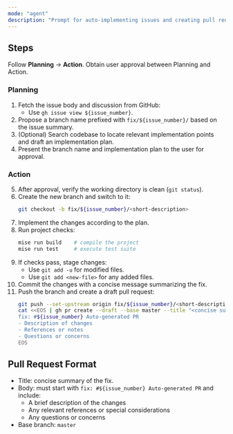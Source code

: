 ```yaml
---
mode: "agent"
description: "Prompt for auto-implementing issues and creating pull requests in the Malgo project"
---
```


## Steps

Follow **Planning** → **Action**. Obtain user approval between Planning and Action.

### Planning

1. Fetch the issue body and discussion from GitHub:
   - Use `gh issue view ${issue_number}`.
2. Propose a branch name prefixed with `fix/${issue_number}/` based on the issue summary.
3. (Optional) Search codebase to locate relevant implementation points and draft an implementation plan.
4. Present the branch name and implementation plan to the user for approval.

### Action

5. After approval, verify the working directory is clean (`git status`).
6. Create the new branch and switch to it:
   ```bash
   git checkout -b fix/${issue_number}/<short-description>
   ```
7. Implement the changes according to the plan.
8. Run project checks:
   ```bash
   mise run build    # compile the project
   mise run test     # execute test suite
   ```
9. If checks pass, stage changes:
   - Use `git add -u` for modified files.
   - Use `git add <new-file>` for any added files.
10. Commit the changes with a concise message summarizing the fix.
11. Push the branch and create a draft pull request:
    ```bash
    git push --set-upstream origin fix/${issue_number}/<short-description>
    cat <<EOS | gh pr create --draft --base master --title "<concise summary>" --body-title -
    fix: #${issue_number} Auto-generated PR
    - Description of changes
    - References or notes
    - Questions or concerns
    EOS
    ```

## Pull Request Format

- Title: concise summary of the fix.
- Body: must start with `fix: #${issue_number} Auto-generated PR` and include:
  - A brief description of the changes
  - Any relevant references or special considerations
  - Any questions or concerns
- Base branch: `master`
